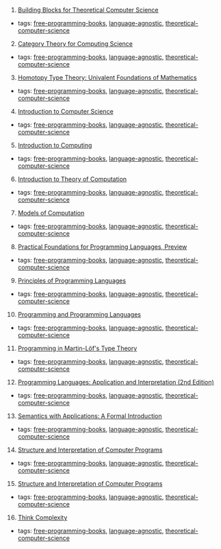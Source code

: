 1. [Building Blocks for Theoretical Computer Science](http://mfleck.cs.illinois.edu/building-blocks/index.html)
  * tags: [free-programming-books](tags/free-programming-books.md), [language-agnostic](tags/language-agnostic.md), [theoretical-computer-science](tags/theoretical-computer-science.md)
2. [Category Theory for Computing Science](http://www.tac.mta.ca/tac/reprints/articles/22/tr22.pdf)
  * tags: [free-programming-books](tags/free-programming-books.md), [language-agnostic](tags/language-agnostic.md), [theoretical-computer-science](tags/theoretical-computer-science.md)
3. [Homotopy Type Theory: Univalent Foundations of Mathematics](http://homotopytypetheory.org/book/)
  * tags: [free-programming-books](tags/free-programming-books.md), [language-agnostic](tags/language-agnostic.md), [theoretical-computer-science](tags/theoretical-computer-science.md)
4. [Introduction to Computer Science](http://www.cse.iitd.ernet.in/~suban/CSL102/)
  * tags: [free-programming-books](tags/free-programming-books.md), [language-agnostic](tags/language-agnostic.md), [theoretical-computer-science](tags/theoretical-computer-science.md)
5. [Introduction to Computing](http://www.computingbook.org)
  * tags: [free-programming-books](tags/free-programming-books.md), [language-agnostic](tags/language-agnostic.md), [theoretical-computer-science](tags/theoretical-computer-science.md)
6. [Introduction to Theory of Computation](http://cglab.ca/~michiel/TheoryOfComputation/)
  * tags: [free-programming-books](tags/free-programming-books.md), [language-agnostic](tags/language-agnostic.md), [theoretical-computer-science](tags/theoretical-computer-science.md)
7. [Models of Computation](http://cs.brown.edu/people/jes/book/)
  * tags: [free-programming-books](tags/free-programming-books.md), [language-agnostic](tags/language-agnostic.md), [theoretical-computer-science](tags/theoretical-computer-science.md)
8. [Practical Foundations for Programming Languages, Preview](https://www.cs.cmu.edu/~rwh/pfpl/2nded.pdf)
  * tags: [free-programming-books](tags/free-programming-books.md), [language-agnostic](tags/language-agnostic.md), [theoretical-computer-science](tags/theoretical-computer-science.md)
9. [Principles of Programming Languages](https://web.archive.org/web/20150418034451/http://www.cs.jhu.edu/~scott/pl/book/dist/)
  * tags: [free-programming-books](tags/free-programming-books.md), [language-agnostic](tags/language-agnostic.md), [theoretical-computer-science](tags/theoretical-computer-science.md)
10. [Programming and Programming Languages](http://papl.cs.brown.edu/2014/index.html)
  * tags: [free-programming-books](tags/free-programming-books.md), [language-agnostic](tags/language-agnostic.md), [theoretical-computer-science](tags/theoretical-computer-science.md)
11. [Programming in Martin-Löf's Type Theory](http://www.cse.chalmers.se/research/group/logic/book/)
  * tags: [free-programming-books](tags/free-programming-books.md), [language-agnostic](tags/language-agnostic.md), [theoretical-computer-science](tags/theoretical-computer-science.md)
12. [Programming Languages: Application and Interpretation (2nd Edition)](http://cs.brown.edu/~sk/Publications/Books/ProgLangs/)
  * tags: [free-programming-books](tags/free-programming-books.md), [language-agnostic](tags/language-agnostic.md), [theoretical-computer-science](tags/theoretical-computer-science.md)
13. [Semantics with Applications: A Formal Introduction](http://www.daimi.au.dk/~bra8130/Wiley_book/wiley.html)
  * tags: [free-programming-books](tags/free-programming-books.md), [language-agnostic](tags/language-agnostic.md), [theoretical-computer-science](tags/theoretical-computer-science.md)
14. [Structure and Interpretation of Computer Programs](https://mitpress.mit.edu/sicp/)
  * tags: [free-programming-books](tags/free-programming-books.md), [language-agnostic](tags/language-agnostic.md), [theoretical-computer-science](tags/theoretical-computer-science.md)
15. [Structure and Interpretation of Computer Programs](http://sarabander.github.io/sicp/html/index.xhtml)
  * tags: [free-programming-books](tags/free-programming-books.md), [language-agnostic](tags/language-agnostic.md), [theoretical-computer-science](tags/theoretical-computer-science.md)
16. [Think Complexity](http://www.greenteapress.com/compmod/)
  * tags: [free-programming-books](tags/free-programming-books.md), [language-agnostic](tags/language-agnostic.md), [theoretical-computer-science](tags/theoretical-computer-science.md)
